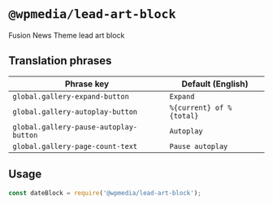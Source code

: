 # `@wpmedia/lead-art-block`

Fusion News Theme lead art block

## Translation phrases

| Phrase key | Default (English) |
|---|---|
|`global.gallery-expand-button`|`Expand`|
|`global.gallery-autoplay-button`|`%{current} of %{total}`|
|`global.gallery-pause-autoplay-button`|`Autoplay`|
|`global.gallery-page-count-text`|`Pause autoplay`|

## Usage

```js
const dateBlock = require('@wpmedia/lead-art-block');
```
